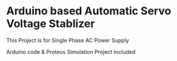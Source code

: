 # Arduino based Automatic Servo Voltage Stablizer
This Project is for Single Phase AC Power Supply

Arduino code & Proteus Simulation Project Included
